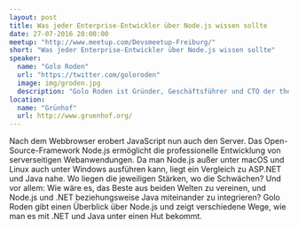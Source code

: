 ```yaml
---
layout: post
title: Was jeder Enterprise-Entwickler über Node.js wissen sollte
date: 27-07-2016 20:00:00
meetup: "http://www.meetup.com/Devsmeetup-Freiburg/"
short: "Was jeder Enterprise-Entwickler über Node.js wissen sollte"
speaker:
  name: "Golo Roden"
  url: "https://twitter.com/goloroden"
  image: img/groden.jpg
  description: "Golo Roden ist Gründer, Geschäftsführer und CTO der the native web GmbH, einem auf native Webtechnologien wie HTML und JavaScript spezialisierten Unternehmen. Er ist zweifacher MVP für C# und der Autor von „Node.js & Co.“, dem ersten deutschsprachigen Buch zu Node.js."
location:
  name: "Grünhof"
  url: http://www.gruenhof.org/
---
```


Nach dem Webbrowser erobert JavaScript nun auch den Server. Das Open-Source-Framework Node.js ermöglicht die professionelle Entwicklung von serverseitigen Webanwendungen. Da man Node.js außer unter macOS und Linux auch unter Windows ausführen kann, liegt ein Vergleich zu ASP.NET und Java nahe. Wo liegen die jeweiligen Stärken, wo die Schwächen? Und vor allem: Wie wäre es, das Beste aus beiden Welten zu vereinen, und Node.js und .NET beziehungsweise Java miteinander zu integrieren? Golo Roden gibt einen Überblick über Node.js und zeigt verschiedene Wege, wie man es mit .NET und Java unter einen Hut bekommt.